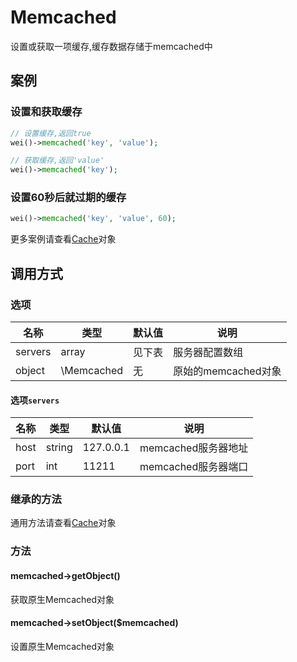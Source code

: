 Memcached
=========

设置或获取一项缓存,缓存数据存储于memcached中

案例
----

### 设置和获取缓存

```php
// 设置缓存,返回true
wei()->memcached('key', 'value');

// 获取缓存,返回'value'
wei()->memcached('key');
```

### 设置60秒后就过期的缓存

```php
wei()->memcached('key', 'value', 60);
```

更多案例请查看[Cache](cache.md)对象

调用方式
-------

### 选项

名称       | 类型         | 默认值                 | 说明
-----------|--------------|------------------------|------
servers    | array        | 见下表                 | 服务器配置数组
object     | \Memcached   | 无                     | 原始的memcached对象

#### 选项`servers`

名称       | 类型         | 默认值                 | 说明
-----------|--------------|------------------------|------
host       | string       | 127.0.0.1              | memcached服务器地址
port       | int          | 11211                  | memcached服务器端口

### 继承的方法

通用方法请查看[Cache](cache.md#通用方法)对象

### 方法

#### memcached->getObject()
获取原生Memcached对象

#### memcached->setObject($memcached)
设置原生Memcached对象
